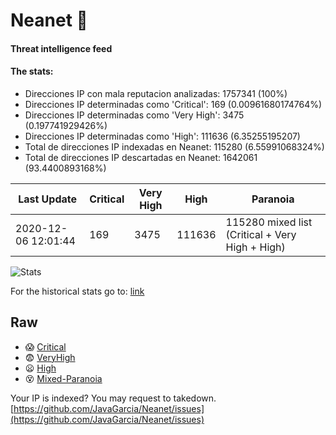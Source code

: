 # Neanet :hocho:
#### Threat intelligence feed
#### The stats:

- Direcciones IP con mala reputacion analizadas: 1757341 (100%)
- Direcciones IP determinadas como 'Critical':  169 (0.00961680174764%)
- Direcciones IP determinadas como 'Very High':  3475 (0.197741929426%)
- Direcciones IP determinadas como 'High':  111636 (6.35255195207)
- Total de direcciones IP indexadas en Neanet:  115280 (6.55991068324%)
- Total de direcciones IP descartadas en Neanet:  1642061 (93.4400893168%)

| Last Update | Critical | Very High | High | Paranoia |
| --- | --- | --- | --- | --- |
| 2020-12-06 12:01:44 | 169 | 3475 | 111636 | 115280 mixed list (Critical + Very High + High)|

![Stats](https://docs.google.com/spreadsheets/d/e/2PACX-1vSnaNMIXVabIpDJjufMlzH7poXnshF3mgd8Is1g9ytUEzVsP5my4Trn8f-xkoLLQ38xpL3HtmUexLo6/pubchart?oid=501124687&format=image)

For the historical stats go to: [link](/stats.csv)
## Raw
- :scream: [Critical](https://raw.githubusercontent.com/JavaGarcia/Neanet/master/blacklists/neanet_critical.txt)
- :fearful: [VeryHigh](https://raw.githubusercontent.com/JavaGarcia/Neanet/master/blacklists/neanet_veryHigh.txtt)
- :frowning: [High](https://raw.githubusercontent.com/JavaGarcia/Neanet/master/blacklists/neanet_high.txt)
- :dizzy_face: [Mixed-Paranoia](https://raw.githubusercontent.com/JavaGarcia/Neanet/master/blacklists/neanet_all.txt)


Your IP is indexed? You may request to takedown. [https://github.com/JavaGarcia/Neanet/issues](https://github.com/JavaGarcia/Neanet/issues)































































































































































































































































































































































































































































































































































































































































































































































































































































































































































































































































































































































































































































































































































































































































































































































































































































































































































































































































































































































































































































































































































































































































































































































































































































































































































































































































































